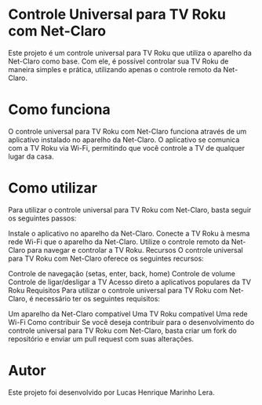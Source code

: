 # Controle Universal para TV Roku com Net-Claro
Este projeto é um controle universal para TV Roku que utiliza o aparelho da Net-Claro como base. Com ele, é possível controlar sua TV Roku de maneira simples e prática, utilizando apenas o controle remoto da Net-Claro.

# Como funciona
O controle universal para TV Roku com Net-Claro funciona através de um aplicativo instalado no aparelho da Net-Claro. O aplicativo se comunica com a TV Roku via Wi-Fi, permitindo que você controle a TV de qualquer lugar da casa.

# Como utilizar
Para utilizar o controle universal para TV Roku com Net-Claro, basta seguir os seguintes passos:

Instale o aplicativo no aparelho da Net-Claro.
Conecte a TV Roku à mesma rede Wi-Fi que o aparelho da Net-Claro.
Utilize o controle remoto da Net-Claro para navegar e controlar a TV Roku.
Recursos
O controle universal para TV Roku com Net-Claro oferece os seguintes recursos:

Controle de navegação (setas, enter, back, home)
Controle de volume
Controle de ligar/desligar a TV
Acesso direto a aplicativos populares da TV Roku
Requisitos
Para utilizar o controle universal para TV Roku com Net-Claro, é necessário ter os seguintes requisitos:

Um aparelho da Net-Claro compatível
Uma TV Roku compatível
Uma rede Wi-Fi
Como contribuir
Se você deseja contribuir para o desenvolvimento do controle universal para TV Roku com Net-Claro, basta criar um fork do repositório e enviar um pull request com suas alterações.

# Autor
Este projeto foi desenvolvido por Lucas Henrique Marinho Lera.
